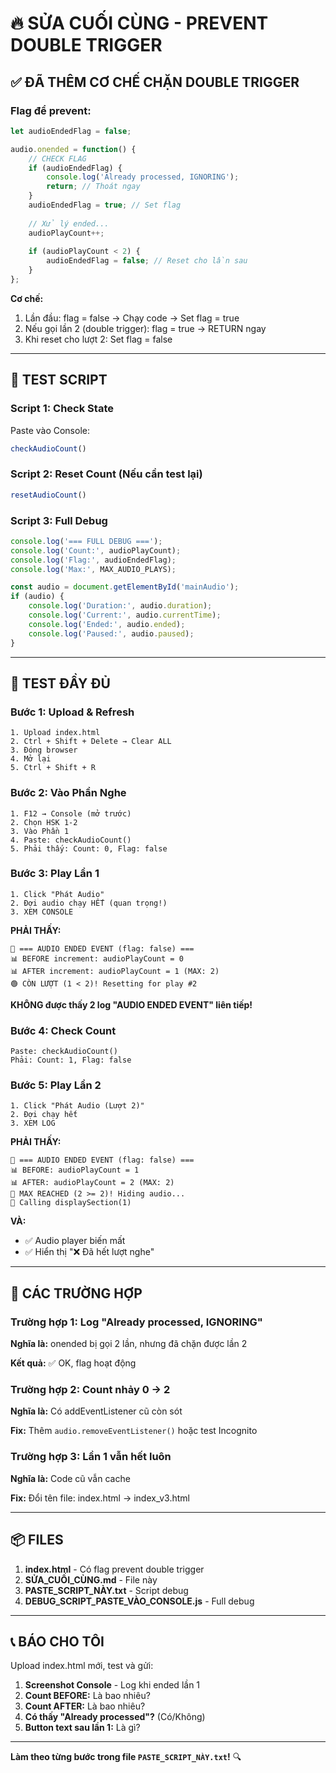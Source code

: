 # 🔥 SỬA CUỐI CÙNG - PREVENT DOUBLE TRIGGER

## ✅ ĐÃ THÊM CƠ CHẾ CHẶN DOUBLE TRIGGER

### Flag để prevent:
```javascript
let audioEndedFlag = false;

audio.onended = function() {
    // CHECK FLAG
    if (audioEndedFlag) {
        console.log('Already processed, IGNORING');
        return; // Thoát ngay
    }
    audioEndedFlag = true; // Set flag
    
    // Xử lý ended...
    audioPlayCount++;
    
    if (audioPlayCount < 2) {
        audioEndedFlag = false; // Reset cho lần sau
    }
};
```

**Cơ chế:**
1. Lần đầu: flag = false → Chạy code → Set flag = true
2. Nếu gọi lần 2 (double trigger): flag = true → RETURN ngay
3. Khi reset cho lượt 2: Set flag = false

---

## 🧪 TEST SCRIPT

### Script 1: Check State
Paste vào Console:
```javascript
checkAudioCount()
```

### Script 2: Reset Count (Nếu cần test lại)
```javascript
resetAudioCount()
```

### Script 3: Full Debug
```javascript
console.log('=== FULL DEBUG ===');
console.log('Count:', audioPlayCount);
console.log('Flag:', audioEndedFlag);
console.log('Max:', MAX_AUDIO_PLAYS);

const audio = document.getElementById('mainAudio');
if (audio) {
    console.log('Duration:', audio.duration);
    console.log('Current:', audio.currentTime);
    console.log('Ended:', audio.ended);
    console.log('Paused:', audio.paused);
}
```

---

## 🚀 TEST ĐẦY ĐỦ

### Bước 1: Upload & Refresh
```
1. Upload index.html
2. Ctrl + Shift + Delete → Clear ALL
3. Đóng browser
4. Mở lại
5. Ctrl + Shift + R
```

### Bước 2: Vào Phần Nghe
```
1. F12 → Console (mở trước)
2. Chọn HSK 1-2
3. Vào Phần 1
4. Paste: checkAudioCount()
5. Phải thấy: Count: 0, Flag: false
```

### Bước 3: Play Lần 1
```
1. Click "Phát Audio"
2. Đợi audio chạy HẾT (quan trọng!)
3. XEM CONSOLE
```

**PHẢI THẤY:**
```
🎵 === AUDIO ENDED EVENT (flag: false) ===
📊 BEFORE increment: audioPlayCount = 0
📊 AFTER increment: audioPlayCount = 1 (MAX: 2)
🟢 CÒN LƯỢT (1 < 2)! Resetting for play #2
```

**KHÔNG được thấy 2 log "AUDIO ENDED EVENT" liên tiếp!**

### Bước 4: Check Count
```
Paste: checkAudioCount()
Phải: Count: 1, Flag: false
```

### Bước 5: Play Lần 2
```
1. Click "Phát Audio (Lượt 2)"
2. Đợi chạy hết
3. XEM LOG
```

**PHẢI THẤY:**
```
🎵 === AUDIO ENDED EVENT (flag: false) ===
📊 BEFORE: audioPlayCount = 1
📊 AFTER: audioPlayCount = 2 (MAX: 2)
🔴 MAX REACHED (2 >= 2)! Hiding audio...
📍 Calling displaySection(1)
```

**VÀ:**
- ✅ Audio player biến mất
- ✅ Hiển thị "❌ Đã hết lượt nghe"

---

## 🎯 CÁC TRƯỜNG HỢP

### Trường hợp 1: Log "Already processed, IGNORING"
**Nghĩa là:** onended bị gọi 2 lần, nhưng đã chặn được lần 2

**Kết quả:** ✅ OK, flag hoạt động

### Trường hợp 2: Count nhảy 0 → 2
**Nghĩa là:** Có addEventListener cũ còn sót

**Fix:** Thêm `audio.removeEventListener()` hoặc test Incognito

### Trường hợp 3: Lần 1 vẫn hết luôn
**Nghĩa là:** Code cũ vẫn cache

**Fix:** Đổi tên file: index.html → index_v3.html

---

## 📦 FILES

1. **index.html** - Có flag prevent double trigger
2. **SỬA_CUỐI_CÙNG.md** - File này
3. **PASTE_SCRIPT_NÀY.txt** - Script debug
4. **DEBUG_SCRIPT_PASTE_VÀO_CONSOLE.js** - Full debug

---

## 📞 BÁO CHO TÔI

Upload index.html mới, test và gửi:

1. **Screenshot Console** - Log khi ended lần 1
2. **Count BEFORE:** Là bao nhiêu?
3. **Count AFTER:** Là bao nhiêu?
4. **Có thấy "Already processed"?** (Có/Không)
5. **Button text sau lần 1:** Là gì?

---

**Làm theo từng bước trong file `PASTE_SCRIPT_NÀY.txt`!** 🔍
